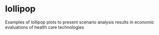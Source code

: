 # lollipop
Examples of lollipop plots to present scenario analysis results in economic evaluations of health care technologies
